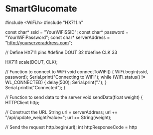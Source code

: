 # SmartGlucomate
#include <WiFi.h>
#include "HX711.h"

const char* ssid = "YourWiFiSSID";
const char* password = "YourWiFiPassword";
const char* serverAddress = "http://yourserveraddress.com";

// Define HX711 pins
#define DOUT  32
#define CLK  33

HX711 scale(DOUT, CLK);

// Function to connect to WiFi
void connectToWiFi() {
  WiFi.begin(ssid, password);
  Serial.print("Connecting to WiFi");
  while (WiFi.status() != WL_CONNECTED) {
    delay(500);
    Serial.print(".");
  }
  Serial.println("Connected");
}

// Function to send data to the server
void sendData(float weight) {
  HTTPClient http;
  
  // Construct the URL
  String url = serverAddress;
  url += "/api/update_weight?value=";
  url += String(weight);
  
  // Send the request
  http.begin(url);
  int httpResponseCode = http
